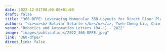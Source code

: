 ```yaml
---
date: 2022-12-01T00:00:00+01:00
draft: false
title: "360-DFPE: Leveraging Monocular 360-Layouts for Direct Floor Plan Estimation"
authors: "<i><u><b> Bolivar Solarte </b></u></i>, Yueh-Cheng Liu, Chin-Hsuan Wu, Yi-Hsuan Tsai, Min Sun"
venue: "Robotics and Automation Letters (RA-L) - 2022"
image: "images/publications/2022_360-DFPE.jpeg"
link: "360-dfpe/"
direct_link: false
---
```

